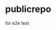 # publicrepo
for e2e test





































































































































































































































































































































































































































































































































































































































































































































































































































































































































































































































































































































































































































































































































































































































































































































































































































































































































































































































































































































































































































































































































































































































































































































































































































































































































































































































































































































































































































































































































































































































































































































































































































































































































































































































































































































































































































































































































































































































































































































































































































































































































































































































































































































































































































































































































































































































































































































































































































































































































